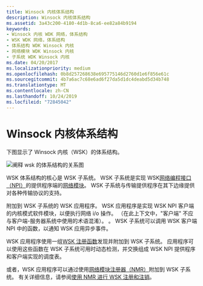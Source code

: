 ```yaml
---
title: Winsock 内核体系结构
description: Winsock 内核体系结构
ms.assetid: 3a43c200-4180-4d1b-8ca6-ee82a84b9194
keywords:
- Winsock 内核 WDK 网络，体系结构
- WSK WDK 网络，体系结构
- 体系结构 WDK Winsock 内核
- 网络模块 WDK Winsock 内核
- 子系统 WDK Winsock 内核
ms.date: 04/20/2017
ms.localizationpriority: medium
ms.openlocfilehash: 0b8d257268638e695775146d2760d1e6f856e61c
ms.sourcegitcommit: 4b7a6ac7c68e6ad6f27da5d1dc4deabd5d34b748
ms.translationtype: MT
ms.contentlocale: zh-CN
ms.lasthandoff: 10/24/2019
ms.locfileid: "72845042"
---
```

# <a name="winsock-kernel-architecture"></a>Winsock 内核体系结构


下图显示了 Winsock 内核（WSK）的体系结构。

![阐释 wsk 的体系结构的关系图 ](images/wskarch.png)

WSK 体系结构的核心是 WSK 子系统。 WSK 子系统是实现 WSK[网络编程接口（NPI）](network-programming-interface.md)的提供程序端的[网络模块](network-module.md)。 WSK 子系统与传输提供程序在其下边缘提供对各种传输协议的支持。

附加到 WSK 子系统的 WSK 应用程序。 WSK 应用程序是实现 WSK NPI 客户端的内核模式软件模块，以便执行网络 i/o 操作。 （在此上下文中，"客户端" 不应与客户端-服务器系统中使用的术语混淆）。 。 WSK 子系统可以调用 WSK 客户端 NPI 中的函数，以通知 WSK 应用异步事件。

WSK 应用程序使用一组[WSK 注册函数](https://docs.microsoft.com/windows-hardware/drivers/ddi/_netvista/)发现并附加到 WSK 子系统。 应用程序可以使用这些函数在 WSK 子系统可用时动态检测，并交换组成 WSK NPI 提供程序和客户端实现的调度表。

或者，WSK 应用程序可以通过使用[网络模块注册器（NMR）](network-module-registrar2.md)附加到 WSK 子系统。 有关详细信息，请参阅[使用 NMR 进行 WSK 注册和注销](using-nmr-for-wsk-registration-and-unregistration.md)。

 

 






